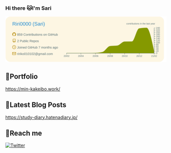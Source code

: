 ### Hi there :cat:I'm Sari

[![](https://raw.githubusercontent.com/Riri0000/Riri0000/main/profile-summary-card-output/solarized/0-profile-details.svg)](https://github.com/vn7n24fzkq/github-profile-summary-cards)

## :cherry_blossom:Portfolio
https://min-kakeibo.work/

## :sunflower:Latest Blog Posts
https://study-diary.hatenadiary.jp/

## :tulip:Reach me

[![Twitter][1.2]][1]

<!-- Icons -->

[1.2]: http://i.imgur.com/wWzX9uB.png (twitter icon without padding)

<!-- Links to your social media accounts -->

[1]: https://twitter.com/ririko63279
